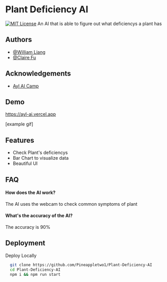 # Plant Deficiency AI

[![MIT License](https://img.shields.io/badge/License-MIT-green.svg)](https://choosealicense.com/licenses/mit/)
An AI that is able to figure out what deficiencys a plant has

## Authors

- [@William Liang](https://www.github.com/Pineappletwo1)
- [@Claire Fu](https://example.com)

## Acknowledgements

- [Ayl AI Camp](https://www.auroraeyoungaiacademy.org/)

## Demo

https://ayl-ai.vercel.app

[example gif]

## Features

- Check Plant's deficiencys
- Bar Chart to visualize data
- Beautiful UI

## FAQ

#### How does the AI work?

The AI uses the webcam to check common symptoms of plant

#### What's the accuracy of the AI?

The accuracy is 90%

## Deployment

Deploy Locally

```bash
  git clone https://github.com/Pineappletwo1/Plant-Deficiency-AI
  cd Plant-Deficiency-AI
  npm i && npm run start
```
